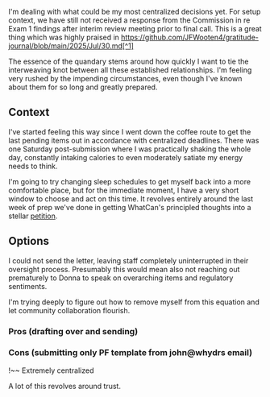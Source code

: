 I'm dealing with what could be my most centralized decisions yet. For setup context, we have still not received a response from the Commission in re Exam 1 findings after interim review meeting prior to final call. This is a great thing which was highly praised in https://github.com/JFWooten4/gratitude-journal/blob/main/2025/Jul/30.md[^1]

[^1]: This perfectly exemplifies the root of the matter, which is that I've become too central to the regulatory interactions and broader policy discourse. It needs to center around Syndivate public policies and collective operating principles rather than my view.

The essence of the quandary stems around how quickly I want to tie the interweaving knot between all these established relationships. I'm feeling very rushed by the impending circumstances, even though I've known about them for so long and greatly prepared.

## Context

I've started feeling this way since I went down the coffee route to get the last pending items out in accordance with centralized deadlines. There was one Saturday post-submission where I was practically shaking the whole day, constantly intaking calories to even moderately satiate my energy needs to think.

I'm going to try changing sleep schedules to get myself back into a more comfortable place, but for the immediate moment, I have a very short window to choose and act on this time. It revolves entirely around the last week of prep we've done in getting WhatCan's principled thoughts into a stellar [petition](https://www.reddit.com/r/Superstonk/comments/1mhdxrs/petition_to_close_regsho_loopholes_allowing).

## Options

I could not send the letter, leaving staff completely uninterrupted in their oversight process. Presumably this would mean also not reaching out prematurely to Donna to speak on overarching items and regulatory sentiments.

I'm trying deeply to figure out how to remove myself from this equation and let community collaboration flourish.

### Pros (drafting over and sending)

### Cons (submitting only PF template from john@whydrs email)

!~~ Extremely centralized

A lot of this revolves around trust.
